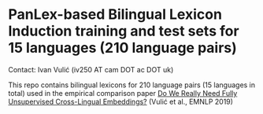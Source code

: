 # PanLex-based Bilingual Lexicon Induction training and test sets for 15 languages (210 language pairs)

Contact: Ivan Vulić (iv250 AT cam DOT ac DOT uk)

This repo contains bilingual lexicons for 210 language pairs (15 languages in total) used in the empirical comparison paper [Do We Really Need Fully Unsupervised Cross-Lingual Embeddings?](https://arxiv.org/pdf/1909.01638.pdf) (Vulić et al., EMNLP 2019)
